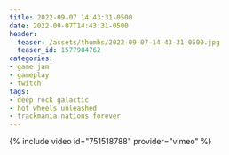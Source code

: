 ```yaml
---
title: 2022-09-07 14:43:31-0500
date: 2022-09-07T14:43:31-0500
header:
  teaser: /assets/thumbs/2022-09-07-14-43-31-0500.jpg
  teaser_id: 1577984762
categories:
- game jam
- gameplay
- twitch
tags:
- deep rock galactic
- hot wheels unleashed
- trackmania nations forever
---
```

{% include video id="751518788" provider="vimeo" %}
